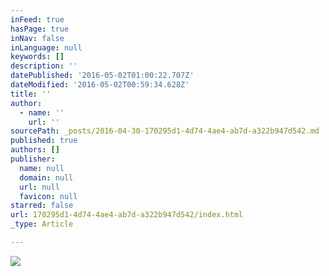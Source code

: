 ```yaml
---
inFeed: true
hasPage: true
inNav: false
inLanguage: null
keywords: []
description: ''
datePublished: '2016-05-02T01:00:22.707Z'
dateModified: '2016-05-02T00:59:34.628Z'
title: ''
author:
  - name: ''
    url: ''
sourcePath: _posts/2016-04-30-170295d1-4d74-4ae4-ab7d-a322b947d542.md
published: true
authors: []
publisher:
  name: null
  domain: null
  url: null
  favicon: null
starred: false
url: 170295d1-4d74-4ae4-ab7d-a322b947d542/index.html
_type: Article

---
```

![](https://the-grid-user-content.s3-us-west-2.amazonaws.com/1a1e2204-c829-4953-97c9-dc5fd12a1b04.jpg)